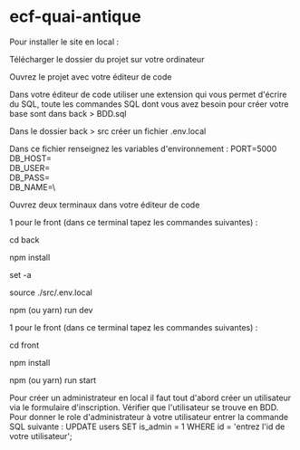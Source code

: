 # ecf-quai-antique

Pour installer le site en local :

Télécharger le dossier du projet sur votre ordinateur

Ouvrez le projet avec votre éditeur de code 

Dans votre éditeur de code utiliser une extension qui vous permet d'écrire du SQL, toute les commandes SQL dont vous avez besoin pour créer votre base sont dans back > BDD.sql

Dans le dossier back > src créer un fichier .env.local

Dans ce fichier renseignez les variables d'environnement :
PORT=5000\
DB_HOST=\
DB_USER=\
DB_PASS=\
DB_NAME=\

Ouvrez deux terminaux dans votre éditeur de code

 1 pour le front (dans ce terminal tapez les commandes suivantes) :
 
  cd back
  
  npm install

  set -a

  source ./src/.env.local

  npm (ou yarn) run dev


1 pour le front (dans ce terminal tapez les commandes suivantes) :
 
  cd front
  
  npm install

  npm (ou yarn) run start


Pour créer un administrateur en local il faut tout d'abord créer un utilisateur via le formulaire d'inscription.
Vérifier que l'utilisateur se trouve en BDD.
Pour donner le role d'administrateur à votre utilisateur entrer la commande SQL suivante :
UPDATE users SET is_admin = 1 WHERE id = 'entrez l\'id de votre utilisateur';
